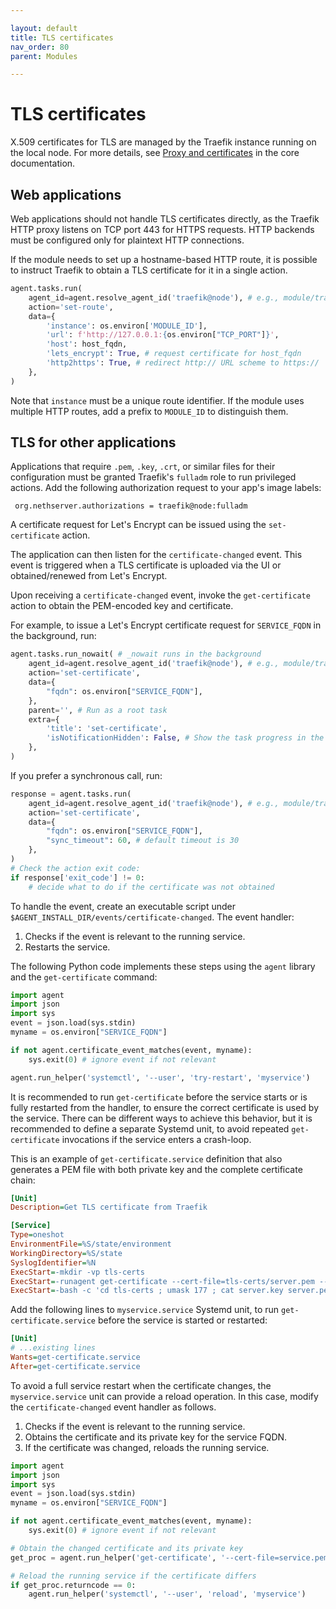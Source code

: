 ```yaml
---

layout: default
title: TLS certificates
nav_order: 80
parent: Modules

---
```


TLS certificates
================

X.509 certificates for TLS are managed by the Traefik instance running on
the local node. For more details, see
[Proxy and certificates](../../core/proxy_certificates) in the core
documentation.

Web applications
----------------

Web applications should not handle TLS certificates directly, as the
Traefik HTTP proxy listens on TCP port 443 for HTTPS requests. HTTP
backends must be configured only for plaintext HTTP connections.

If the module needs to set up a hostname-based HTTP route, it is
possible to instruct Traefik to obtain a TLS certificate for it in a
single action.

```python
agent.tasks.run(
    agent_id=agent.resolve_agent_id('traefik@node'), # e.g., module/traefik1
    action='set-route',
    data={
        'instance': os.environ['MODULE_ID'],
        'url': f'http://127.0.0.1:{os.environ["TCP_PORT"]}',
        'host': host_fqdn,
        'lets_encrypt': True, # request certificate for host_fqdn
        'http2https': True, # redirect http:// URL scheme to https://
    },
)
```

Note that `instance` must be a unique route identifier. If the module
uses multiple HTTP routes, add a prefix to `MODULE_ID` to distinguish them.

TLS for other applications
--------------------------

Applications that require `.pem`, `.key`, `.crt`, or similar files for
their configuration must be granted Traefik's `fulladm` role to run
privileged actions. Add the following authorization request to your app's
image labels:

     org.nethserver.authorizations = traefik@node:fulladm

A certificate request for Let's Encrypt can be issued using the
`set-certificate` action.

The application can then listen for the `certificate-changed` event. This
event is triggered when a TLS certificate is uploaded via the UI or
obtained/renewed from Let's Encrypt.

Upon receiving a `certificate-changed` event, invoke the `get-certificate`
action to obtain the PEM-encoded key and certificate.

For example, to issue a Let's Encrypt certificate request for
`SERVICE_FQDN` in the background, run:

```python
agent.tasks.run_nowait( # _nowait runs in the background
    agent_id=agent.resolve_agent_id('traefik@node'), # e.g., module/traefik1
    action='set-certificate',
    data={
        "fqdn": os.environ["SERVICE_FQDN"],
    },
    parent='', # Run as a root task
    extra={
        'title': 'set-certificate',
        'isNotificationHidden': False, # Show the task progress in the UI
    },
)
```

If you prefer a synchronous call, run:

```python
response = agent.tasks.run(
    agent_id=agent.resolve_agent_id('traefik@node'), # e.g., module/traefik1
    action='set-certificate',
    data={
        "fqdn": os.environ["SERVICE_FQDN"],
        "sync_timeout": 60, # default timeout is 30
    },
)
# Check the action exit code:
if response['exit_code'] != 0:
    # decide what to do if the certificate was not obtained
```

To handle the event, create an executable script under
`$AGENT_INSTALL_DIR/events/certificate-changed`. The event handler:

1. Checks if the event is relevant to the running service.
2. Restarts the service.

The following Python code implements these steps using the `agent`
library and the `get-certificate` command:

```python
import agent
import json
import sys
event = json.load(sys.stdin)
myname = os.environ["SERVICE_FQDN"]

if not agent.certificate_event_matches(event, myname):
    sys.exit(0) # ignore event if not relevant

agent.run_helper('systemctl', '--user', 'try-restart', 'myservice')
```

It is recommended to run `get-certificate` before the service starts or is
fully restarted from the handler, to ensure the correct certificate is
used by the service. There can be different ways to achieve this behavior,
but it is recommended to define a separate Systemd unit, to avoid repeated
`get-certificate` invocations if the service enters a crash-loop.

This is an example of `get-certificate.service` definition that also
generates a PEM file with both private key and the complete certificate
chain:

```ini
[Unit]
Description=Get TLS certificate from Traefik

[Service]
Type=oneshot
EnvironmentFile=%S/state/environment
WorkingDirectory=%S/state
SyslogIdentifier=%N
ExecStart=-mkdir -vp tls-certs
ExecStart=-runagent get-certificate --cert-file=tls-certs/server.pem --key-file=tls-certs/server.key $POSTFIX_HOSTNAME
ExecStart=-bash -c 'cd tls-certs ; umask 177 ; cat server.key server.pem > fullchain.pem ; touch -r server.pem fullchain.pem'
```

Add the following lines to `myservice.service` Systemd unit, to run
`get-certificate.service` before the service is started or restarted:

```ini
[Unit]
# ...existing lines
Wants=get-certificate.service
After=get-certificate.service
```

To avoid a full service restart when the certificate changes, the
`myservice.service` unit can provide a reload operation. In this case,
modify the `certificate-changed` event handler as follows.

1. Checks if the event is relevant to the running service.
2. Obtains the certificate and its private key for the service FQDN.
3. If the certificate was changed, reloads the running service.

```python
import agent
import json
import sys
event = json.load(sys.stdin)
myname = os.environ["SERVICE_FQDN"]

if not agent.certificate_event_matches(event, myname):
    sys.exit(0) # ignore event if not relevant

# Obtain the changed certificate and its private key
get_proc = agent.run_helper('get-certificate', '--cert-file=service.pem', '--key-file=service.key', myname)

# Reload the running service if the certificate differs
if get_proc.returncode == 0:
    agent.run_helper('systemctl', '--user', 'reload', 'myservice')
```
